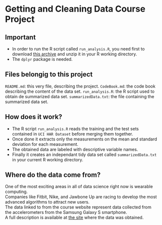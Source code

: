 # Getting and Cleaning Data Course Project

## Important
* In order to run the R script called `run_analysis.R`, you need first to download [this archive](https://d396qusza40orc.cloudfront.net/getdata%2Fprojectfiles%2FUCI%20HAR%20Dataset.zip) and unzip it in your R working directory.
* The `dplyr` package is needed.

## Files belongig to this project
`README.md`:  this very file, describing the project.
`CodeBook.md`:  the code book describing the content of the data set.
`run_analysis.R`:  the R script used to obtain de summarized data set.
`summarizedData.txt`:  the file containing the summarized data set.

## How does it work?
* The R script `run_analysis.R` reads the training and the test sets contained in `UCI HAR Dataset` before merging them together.
* Once done it extracts only the measurements on the mean and standard deviation for each measurement.
* The obtained data are labeled with descriptive variable names.
* Finally it creates an independant tidy data set called `summarizedData.txt` in your current R working directory.

## Where do the data come from?
One of the most exciting areas in all of data science right now is wearable computing.  
Companies like Fitbit, Nike, and Jawbone Up are racing to develop the most advanced algorithms to attract new users.  
The data linked to from the course website represent data collected from the accelerometers from the Samsung Galaxy S smartphone.  
A full description is available at [the site](http://archive.ics.uci.edu/ml/datasets/Human+Activity+Recognition+Using+Smartphones) where the data was obtained.